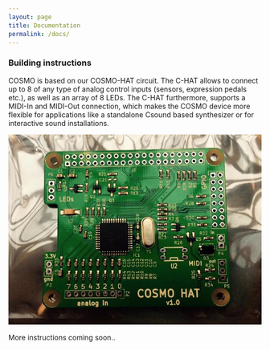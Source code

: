 ```yaml
---
layout: page
title: Documentation
permalink: /docs/
---
```


### Building instructions

COSMO is based on our COSMO-HAT circuit. The C-HAT allows to connect up to 8 of any type of analog control inputs (sensors, expression pedals etc.), as well as an array of 8 LEDs. The C-HAT furthermore, supports a MIDI-In and MIDI-Out connection, which makes the COSMO device more flexible for applications like a standalone Csound based synthesizer or for interactive sound installations.

![alt text](/images/COSMO-HAT.JPG "COSMO hat")

More instructions coming soon..



